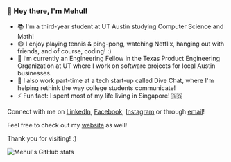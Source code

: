### 👋 Hey there, I'm Mehul!

- 📚 I'm a third-year student at UT Austin studying Computer Science and Math!
- 😄 I enjoy playing tennis & ping-pong, watching Netflix, hanging out with friends, and of course, coding! :)
- 🔭 I’m currently an Engineering Fellow in the Texas Product Engineering Organization at UT where I work on software projects for local Austin businesses.
- 📱 I also work part-time at a tech start-up called Dive Chat, where I'm helping rethink the way college students communicate!
- ⚡ Fun fact: I spent most of my life living in Singapore! 🇸🇬

Connect with me on [LinkedIn](https://www.linkedin.com/in/mehul-daruka/), [Facebook](https://www.facebook.com/mehul.daruka/), [Instagram](https://www.instagram.com/mehul.da/) or through [email](mailto:mehuldaruka32@gmail.com)! 

Feel free to check out my [website](https://mehul-da.github.io/) as well!

Thank you for visiting! :)

![Mehul's GitHub stats](https://github-readme-stats.vercel.app/api?username=mehul-da&count_private=true&show_icons=true)


